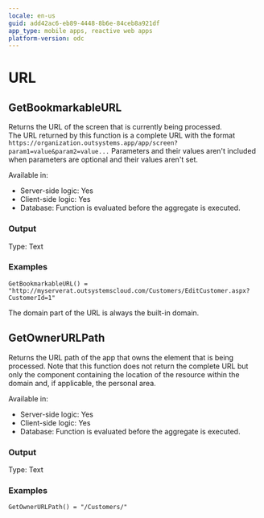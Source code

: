 ```yaml
---
locale: en-us
guid: add42ac6-eb89-4448-8b6e-84ceb8a921df
app_type: mobile apps, reactive web apps
platform-version: odc
---
```

# URL

## GetBookmarkableURL

Returns the URL of the screen that is currently being processed.  
The URL returned by this function is a complete URL with the format `https://organization.outsystems.app/app/screen?param1=value&param2=value...`
Parameters and their values aren't included when parameters are optional and their values aren't set.  

Available in:  

  * Server-side logic: Yes
  * Client-side logic: Yes
  * Database: Function is evaluated before the aggregate is executed.

### Output

Type: Text  

### Examples

```
GetBookmarkableURL() = "http://myserverat.outsystemscloud.com/Customers/EditCustomer.aspx?CustomerId=1"
```

<div class="info" markdown="1">

The domain part of the URL is always the built-in domain.

</div>

## GetOwnerURLPath
Returns the URL path of the app that owns the element that is being processed. Note that this function does not return the complete URL but only the component containing the location of the resource within the domain and, if applicable, the personal area.  

Available in:  

  * Server-side logic: Yes
  * Client-side logic: Yes
  * Database: Function is evaluated before the aggregate is executed.

### Output

Type: Text  

### Examples

```
GetOwnerURLPath() = "/Customers/"
```
